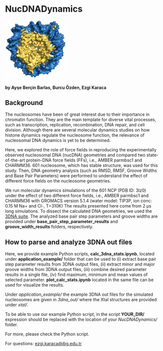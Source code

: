 # NucDNADynamics

<img src="logo.png" alt="logo" width="200" />

#### by Ayşe Berçin Barlas, Burcu Özden, Ezgi Karaca

## Background
The nucleosomes have been of great interest due to their importance in chromatin function. They are the main template for diverse vital processes, such as transcription, replication, recombination, DNA repair, and cell division. Although there are several molecular dynamics studies on how histone dynamics regulate the nucleosome function, the relevance of nucleosomal DNA dynamics is yet to be determined.

Here, we explored the role of force fields in reproducing the experimentally observed nucleosomal DNA (nucDNA) geometries and compared two state-of-the-art protein-DNA force fields (FFs), i.e., AMBER parmbsc1 and CHARMM36. 601 nucleosome, which has stable structure, was used for this study. Then, DNA geometry analysis (such as RMSD, RMSF, Groove Widths and Base Pair Parameters) were performed to understand the effect of different force fields on the nucleosome geometries.

We run molecular dynamics simulations of the 601 NCP (PDB ID: 3lz0) under the effect of two different force fields, i.e., AMBER parmbsc1 and CHARMM36 with GROMACS version 5.1.4 (water model: TIP3P, ion conc: 0.15 M Na+ and Cl-, T=310K)
The results presented here come from 2 µs long simulations. To dissect the calculated DNA geometries, we used the [3DNA suite](https://x3dna.org/). 
The analyzed base pair step parameters and groove widths are provided under **base_pair_step_parameter_results** and **groove_width_results** folders, respectively.

## How to parse and analyze 3DNA out files

Here, we provide example Python scripts, **calc_3dna_stats.ipynb**, located under **application_example/** folder that can be used to (i) extract base pair step parameter results from 3DNA output files, (ii) extract minor and major groove widths from 3DNA output files, (iii) combine desired parameter results in a single file, (iv) find maximum, minimum and mean values of selected parameter. **plot_calc_stats.ipynb** located in the same file can be used for visualize the results. 

Under *application_example/* the example 3DNA out files for the simulated nucleosomes are given in *3dna_out/* where the Xtal structures are provided under *xtal/*.

To be able to use our example Python script, in the script **YOUR_DIR/** expression should be replaced with the location of your *NucDNADynamics/* folder.

For more, please check the Python script.

For questions: ezgi.karaca@ibg.edu.tr
